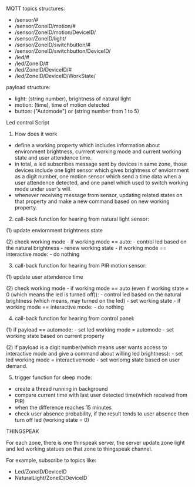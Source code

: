 MQTT topics structures:

- /sensor/#
- /sensor/ZoneID/motion/#
- /sensor/ZoneID/motion/DeviceID/
- /sensor/ZoneID/light/
- /sensor/ZoneID/switchbutton/#
- /sensor/ZoneID/switchbutton/DeviceID/
- /led/#
- /led/ZoneID/#
- /led/ZoneID/DeviceID/#
- /led/ZoneID/DeviceID/WorkState/

payload structure:

- light: (string number), brightness of natural light
- motion: (time), time of motion detected
- button: ("Automode") or (string number from 1 to 5)


Led control Script

1. How does it work
  - define a working property which includes information about environment brightness, currrent working mode and current working state and user attendence time.
  - in total, a led subscribes message sent by devices in same zone, those devices include one light sensor which gives brightness of enviornment as a digit number, one motion sensor which send a time data when a user attendence detected, and one panel which used to switch working mode under user's will.
  - whenever receiving message from sensor, updating related states on that property and make a new command based on new working property.

2. call-back function for hearing from natural light sensor:

  (1) update enviornment brightness state
  
  (2) check working mode
    - if working mode == auto:
        - control led based on the natural brightness
        - renew working state 
    - if working mode == interactive mode:
        - do nothing
    
    
3. call-back function for hearing from PIR motion sensor:
  
  (1) update user attendence time 
  
  (2) check working mode
    - if working mode == auto (even if working state = 0 (which means the led is turned off)):
      - control led based on the natural brightness (which means, may turned on the led)
      - set working state
     - if working mode == interactive mode:
        - do nothing   

4. call-back function for hearing from control panel:

  (1) if payload == automode:
    - set led working mode = automode
    - set working state based on current property
    
  (2) if payload is a digit number(which means user wants access to interactive mode and give a command about willing led brightness):
    - set led working mode = interactivemode
    - set worlomg state based on user demand.

5. trigger function for sleep mode:
  - create a thread running in background
  - compare current time with last user detected time(which received from PIR) 
  - when the difference reaches 15 minutes 
  - check user absence probability, if the result tends to user absence then turn off led (working state = 0)



THINGSPEAK 

For each zone, there is one thinspeak server, the server update zone light and led working statues on that zone to thingspeak channel.

For example, subscribe to topics like:
 - Led/ZoneID/DeviceID
 - NaturalLight/ZoneID/DeviceID















